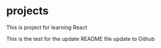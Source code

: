 # projects
This is project for learning React

This is the test for the update README file update to Github

